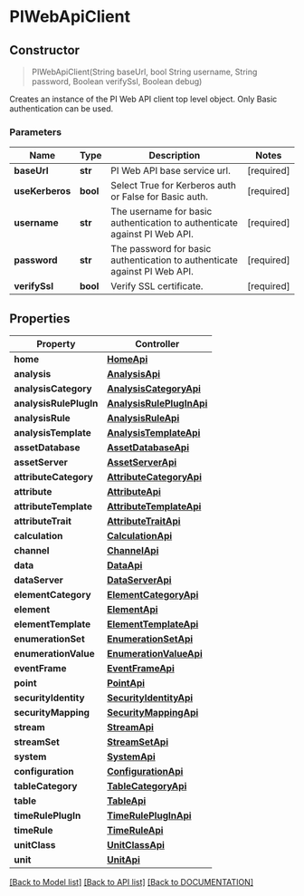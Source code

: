 # PIWebApiClient

## **Constructor**
> PIWebApiClient(String baseUrl, bool String username, String password, Boolean verifySsl, Boolean debug)

Creates an instance of the PI Web API client top level object. Only Basic authentication can be used.

### Parameters

Name | Type | Description | Notes
------------- | ------------- | ------------- | -------------
**baseUrl** | **str**| PI Web API base service url. | [required]
**useKerberos** | **bool**| Select True for Kerberos auth or False for Basic auth. | [required]
**username** | **str**| The username for basic authentication to authenticate against PI Web API. | [required]
**password** | **str**| The password for basic authentication to authenticate against PI Web API. | [required]
**verifySsl** | **bool**| Verify SSL certificate.| [required]

## **Properties**

Property | Controller
------------ | -------------
**home** | [**HomeApi**](/docs/api/HomeApi.md)
**analysis** | [**AnalysisApi**](/docs/api/AnalysisApi.md)
**analysisCategory** | [**AnalysisCategoryApi**](/docs/api/AnalysisCategoryApi.md)
**analysisRulePlugIn** | [**AnalysisRulePlugInApi**](/docs/api/AnalysisRulePlugInApi.md)
**analysisRule** | [**AnalysisRuleApi**](/docs/api/AnalysisRuleApi.md)
**analysisTemplate** | [**AnalysisTemplateApi**](/docs/api/AnalysisTemplateApi.md)
**assetDatabase** | [**AssetDatabaseApi**](/docs/api/AssetDatabaseApi.md)
**assetServer** | [**AssetServerApi**](/docs/api/AssetServerApi.md)
**attributeCategory** | [**AttributeCategoryApi**](/docs/api/AttributeCategoryApi.md)
**attribute** | [**AttributeApi**](/docs/api/AttributeApi.md)
**attributeTemplate** | [**AttributeTemplateApi**](/docs/api/AttributeTemplateApi.md)
**attributeTrait** | [**AttributeTraitApi**](/docs/api/AttributeTraitApi.md)
**calculation** | [**CalculationApi**](/docs/api/CalculationApi.md)
**channel** | [**ChannelApi**](/docs/api/ChannelApi.md)
**data** | [**DataApi**](/docs/api/DataApi.md)
**dataServer** | [**DataServerApi**](/docs/api/DataServerApi.md)
**elementCategory** | [**ElementCategoryApi**](/docs/api/ElementCategoryApi.md)
**element** | [**ElementApi**](/docs/api/ElementApi.md)
**elementTemplate** | [**ElementTemplateApi**](/docs/api/ElementTemplateApi.md)
**enumerationSet** | [**EnumerationSetApi**](/docs/api/EnumerationSetApi.md)
**enumerationValue** | [**EnumerationValueApi**](/docs/api/EnumerationValueApi.md)
**eventFrame** | [**EventFrameApi**](/docs/api/EventFrameApi.md)
**point** | [**PointApi**](/docs/api/PointApi.md)
**securityIdentity** | [**SecurityIdentityApi**](/docs/api/SecurityIdentityApi.md)
**securityMapping** | [**SecurityMappingApi**](/docs/api/SecurityMappingApi.md)
**stream** | [**StreamApi**](/docs/api/StreamApi.md)
**streamSet** | [**StreamSetApi**](/docs/api/StreamSetApi.md)
**system** | [**SystemApi**](/docs/api/SystemApi.md)
**configuration** | [**ConfigurationApi**](/docs/api/ConfigurationApi.md)
**tableCategory** | [**TableCategoryApi**](/docs/api/TableCategoryApi.md)
**table** | [**TableApi**](/docs/api/TableApi.md)
**timeRulePlugIn** | [**TimeRulePlugInApi**](/docs/api/TimeRulePlugInApi.md)
**timeRule** | [**TimeRuleApi**](/docs/api/TimeRuleApi.md)
**unitClass** | [**UnitClassApi**](/docs/api/UnitClassApi.md)
**unit** | [**UnitApi**](/docs/api/UnitApi.md)

[[Back to Model list]](../DOCUMENTATION.md#documentation-for-models) [[Back to API list]](../DOCUMENTATION.md#documentation-for-api-endpoints) [[Back to DOCUMENTATION]](../DOCUMENTATION.md)
